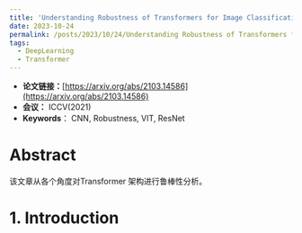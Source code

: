```yaml
---
title: 'Understanding Robustness of Transformers for Image Classification'
date: 2023-10-24
permalink: /posts/2023/10/24/Understanding Robustness of Transformers for Image Classification/
tags:
  - DeepLearning
  - Transformer
---
```


- **论文链接：**[https://arxiv.org/abs/2103.14586](https://arxiv.org/abs/2103.14586)
- **会议：** ICCV(2021)
- **Keywords**： CNN, Robustness, VIT, ResNet


# Abstract

该文章从各个角度对Transformer 架构进行鲁棒性分析。

# 1. Introduction


